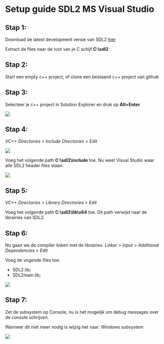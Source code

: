 # Setup guide SDL2 MS Visual Studio 
## Stap 1:
Download de latest development versie van SDL2 [hier](http://libsdl.org/download-2.0.php)

Extract de files naar de root van je C schijf **C:\sdl2**
## Stap 2:
Start een empty c++ project, of clone een bestaand c++ project van github
## Stap 3:
Selecteer je c++ project in Solution Explorer en druk op **Alt+Enter**

![](https://i.imgur.com/n0CO9du.png)

## Stap 4:
_VC++ Directories > Include Directories > Edit_

![](https://i.gyazo.com/7e8bc9f7589bee8406efb2c9d85dd3e2.png)

Voeg het volgende path **C:\sdl2\include** toe. Nu weet Visual Studio waar alle SDL2 header files staan.

![](https://i.gyazo.com/0cd7912745a57471feca6eca48e73be8.png)

## Stap 5:
_VC++ Directories > Library Directories > Edit_

Voeg het volgende path **C:\sdl2\lib\x64** toe. Dit path verwijst naar de librairies van SDL2.

## Stap 6:
Nu gaan we de compiler linken met de librairies.
_Linker > Input > Additional Dependencies > Edit_

Voeg de vogende files toe:

* SDL2.lib;
* SDL2main.lib;

![](https://i.gyazo.com/2595677a9517153413bad82104370d2a.png)

## Stap 7:

Zet de subsystem op Console, nu is het mogelijk om debug messages over de console schrijven.

Wanneer dit niet meer nodig is wijzig het naar: Windows subsystem

![](https://i.gyazo.com/9788931b67d8126147714ae653e645c6.png)



